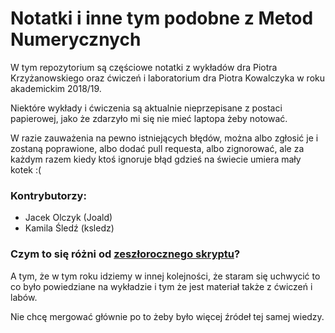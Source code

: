 
# Notatki i inne tym podobne z Metod Numerycznych

W tym repozytorium są częściowe notatki z wykładów dra Piotra Krzyżanowskiego 
oraz ćwiczeń i laboratorium dra Piotra Kowalczyka w roku akademickim 2018/19.

Niektóre wykłady i ćwiczenia są aktualnie nieprzepisane z postaci papierowej, 
jako że zdarzyło mi się nie mieć laptopa żeby notować.

W razie zauważenia na pewno istniejących błędów, można albo zgłosić je i zostaną 
poprawione, albo dodać pull requesta, albo zignorować, ale za każdym razem kiedy
ktoś ignoruje błąd gdzieś na świecie umiera mały kotek :(

### Kontrybutorzy:
- Jacek Olczyk (Joald) 
- Kamila Śledź (ksledz)

### Czym to się różni od [zeszłorocznego skryptu](https://github.com/0mp/MetodyNumeryczneMIMUW2017)?
A tym, że w tym roku idziemy w innej kolejności, że staram się uchwycić to co było powiedziane na wykładzie 
i tym że jest materiał także z ćwiczeń i labów.

Nie chcę mergować głównie po to żeby było więcej źródeł tej samej wiedzy.
